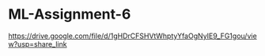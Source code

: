 # ML-Assignment-6
https://drive.google.com/file/d/1gHDrCFSHVtWhptyYfaOgNyIE9_FG1gou/view?usp=share_link

